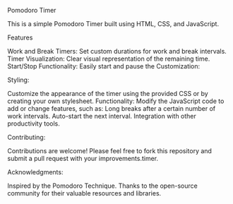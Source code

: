 Pomodoro Timer

This is a simple Pomodoro Timer built using HTML, CSS, and JavaScript. 

Features

Work and Break Timers: Set custom durations for work and break intervals.
Timer Visualization: Clear visual representation of the remaining time.
Start/Stop Functionality: Easily start and pause the Customization:

Styling: 

Customize the appearance of the timer using the provided CSS or by creating your own stylesheet.
Functionality: Modify the JavaScript code to add or change features, such as:
Long breaks after a certain number of work intervals.
Auto-start the next interval.
Integration with other productivity tools.

Contributing:

Contributions are welcome! Please feel free to fork this repository and submit a pull request with your improvements.timer.

Acknowledgments:

Inspired by the Pomodoro Technique.
Thanks to the open-source community for their valuable resources and libraries.


